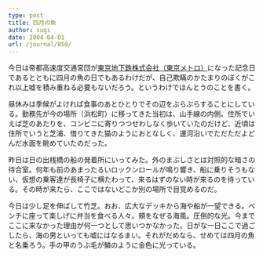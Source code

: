 ```yaml
---
type: post
title: 四月の魚
author: sugi
date: 2004-04-01
url: /journal/850/
---
```

今日は帝都高速度交通営団が<a href="http://www.tokyometro.jp/" onclick="_gaq.push(['_trackEvent', 'outbound-article', 'http://www.tokyometro.jp/', '東京地下鉄株式会社（東京メトロ）']);" >東京地下鉄株式会社（東京メトロ）</a>になった記念日であるとともに四月の魚の日でもあるわけだが、自己欺瞞のかたまりのぼくがこれ以上嘘を積み重ねる必要もないだろう。というわけでほんとうのことを書く。

昼休みは季候がよければ食事のあとひとりでその辺をぶらぶらすることにしている。勤務先が今の場所（浜松町）に移ってきた当初は、山手線の内側、住所でいえば芝のあたりを、コンビニに寄りつつせわしなく歩いていたのだけど、近頃は住所でいうと芝浦、借りてきた猫のようにおとなしく、運河沿いでただただよどんだ水面を眺めていたのだった。

昨日は日の出桟橋の船の発着所にいってみた。外のまぶしさとは対照的な暗さの待合室。何年も前のあまったるいロックンロールが鳴り響き、船に乗りそうもない、仮想の乗客達が長椅子に横たわって、来るはずのない時が来るのを待っている。その時が来たら、ここではないどこか別の場所で目覚めるのだ。

今日は少し足を伸ばして竹芝。おお、広大なデッキから海や船が一望できる。ベンチに座って楽しげに弁当を食べる人々。頬をなぜる海風。圧倒的な光。今までここに来なかった理由が何一つとして思いつかなかった。日がな一日ここで過ごしたら、海の男といっても嘘にはなるまい。それがだめなら、せめては四月の魚と名乗ろう。手の甲のうぶ毛が鱗のように金色に光っている。
